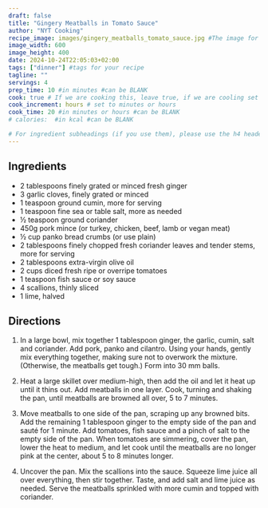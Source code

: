 ```yaml
---
draft: false
title: "Gingery Meatballs in Tomato Sauce"
author: "NYT Cooking"
recipe_image: images/gingery_meatballs_tomato_sauce.jpg #The image for your recipe
image_width: 600
image_height: 400
date: 2024-10-24T22:05:03+02:00
tags: ["dinner"] #tags for your recipe
tagline: ""
servings: 4
prep_time: 10 #in minutes #can be BLANK
cook: true # If we are cooking this, leave true, if we are cooling set to false
cook_increment: hours # set to minutes or hours
cook_time: 20 #in minutes or hours #can be BLANK
# calories:  #in kcal #can be BLANK

# For ingredient subheadings (if you use them), please use the h4 header.  For print view I have those elements targeted
---
```



## Ingredients

- 2 tablespoons finely grated or minced fresh ginger
- 3 garlic cloves, finely grated or minced
- 1 teaspoon ground cumin, more for serving
- 1 teaspoon fine sea or table salt, more as needed
- ½ teaspoon ground coriander
- 450g pork mince (or turkey, chicken, beef, lamb or vegan meat)
- ½ cup panko bread crumbs (or use plain)
- 2 tablespoons finely chopped fresh coriander leaves and tender stems, more for serving
- 2 tablespoons extra-virgin olive oil
- 2 cups diced fresh ripe or overripe tomatoes
- 1 teaspoon fish sauce or soy sauce
- 4 scallions, thinly sliced
- 1 lime, halved

## Directions

1. In a large bowl, mix together 1 tablespoon ginger, the garlic, cumin, salt and coriander. Add pork, panko and cilantro. Using your hands, gently mix everything together, making sure not to overwork the mixture. (Otherwise, the meatballs get tough.) Form into 30 mm balls.
2. Heat a large skillet over medium-high, then add the oil and let it heat up until it thins out. Add meatballs in one layer. Cook, turning and shaking the pan, until meatballs are browned all over, 5 to 7 minutes.

3. Move meatballs to one side of the pan, scraping up any browned bits. Add the remaining 1 tablespoon ginger to the empty side of the pan and sauté for 1 minute. Add tomatoes, fish sauce and a pinch of salt to the empty side of the pan. When tomatoes are simmering, cover the pan, lower the heat to medium, and let cook until the meatballs are no longer pink at the center, about 5 to 8 minutes longer.
4. Uncover the pan. Mix the scallions into the sauce. Squeeze lime juice all over everything, then stir together. Taste, and add salt and lime juice as needed. Serve the meatballs sprinkled with more cumin and topped with coriander.